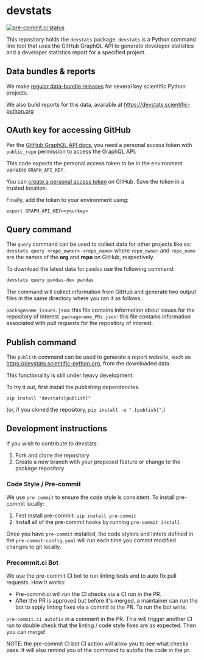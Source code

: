 # devstats

[![pre-commit.ci status](https://results.pre-commit.ci/badge/github/scientific-python/devstats/main.svg)](https://results.pre-commit.ci/latest/github/scientific-python/devstats/main)

This repository holds the `devstats` package. `devstats` is a Python command line tool that uses the GitHub GraphQL API to
generate developer statistics and a developer statistics report for a specified
project.

## Data bundles & reports

We make [regular data-bundle releases](https://github.com/scientific-python/devstats-data/releases) for several key scientific Python projects.

We also build reports for this data, available at https://devstats.scientific-python.org

## OAuth key for accessing GitHub

Per the [GitHub GraphQL API docs](https://developer.github.com/v4/guides/forming-calls/),
you need a personal access token with `public_repo` permission to access the GraphQL API.

This code expects the personal access token to be in the environment variable
`GRAPH_API_KEY`.

You can [create a personal access token](https://help.github.com/en/github/authenticating-to-github/creating-a-personal-access-token-for-the-command-line) on GitHub. Save the token in a trusted location.

Finally, add the token to your environment using:

`export GRAPH_API_KEY=<yourkey>`

## Query command

The `query` command can be used to collect data for other projects like
so: `devstats query <repo_owner> <repo_name>` where `repo_owner` and
`repo_name` are the names of the **org** and **repo** on GitHub, respectively.

To download the latest data for `pandas` use the following command:

```bash
devstats query pandas-dev pandas
```

The command will collect information from GitHub and generate two output files in the same directory where you ran it as follows:

`packagename_issues.json`: this file contains information about issues for the repository of interest.
`packagename_PRs.json`: this file contains information associated with pull requests for the repository of interest.

## Publish command

The `publish` command can be used to generate a report website, such
as https://devstats.scientific-python.org, from the downloaded data.

This functionality is still under heavy development.

To try it out, first install the publishing dependencies.

```
pip install "devstats[publish]"
```

(or, if you cloned the repository, `pip install -e ".[publish]"`.)

## Development instructions

If you wish to contribute to devstats:

1. Fork and clone the repository
2. Create a new branch with your proposed feature or change to the package repository

### Code Style / Pre-commit

We use `pre-commit` to ensure the code style is consistent. To install pre-commit locally:

1. First install pre-commit: `pip install pre-commit`
2. Install all of the pre-commit hooks by running `pre-commit install`

Once you have `pre-commit` installed, the code stylers and linters
defined in the `pre-commit-config.yaml` will run each time you
commit modified changes to git locally.

### Precommit.ci Bot

We use the pre-commit CI bot to run linting tests and to auto fix
pull requests. How it works:

- Pre-commit.ci will run the CI checks via a CI run in the PR.
- After the PR is approved but before it's merged, a maintainer can run the bot to apply linting fixes via a commit to the PR. To run the bot write:

`pre-commit.ci autofix` in a comment in the PR. This will trigger another CI run to double check that the linting / code style fixes are as expected. Then you can merge!

NOTE: the pre-commit CI bot CI action will allow you to see what checks pass. It will also remind you of the command to autofix the code in the pr.
